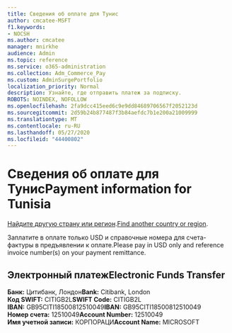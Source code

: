 ```yaml
---
title: Сведения об оплате для Тунис
author: cmcatee-MSFT
f1.keywords:
- NOCSH
ms.author: cmcatee
manager: mnirkhe
audience: Admin
ms.topic: reference
ms.service: o365-administration
ms.collection: Adm_Commerce_Pay
ms.custom: AdminSurgePortfolio
localization_priority: Normal
description: Узнайте, где отправить платеж за подписку.
ROBOTS: NOINDEX, NOFOLLOW
ms.openlocfilehash: 2fa9dcc415eed6c9e9dd84689706567f2052123d
ms.sourcegitcommit: 2d59b24b877487f3b84aefdc7b1e200a21009999
ms.translationtype: MT
ms.contentlocale: ru-RU
ms.lasthandoff: 05/27/2020
ms.locfileid: "44400802"
---
```

# <a name="payment-information-for-tunisia"></a><span data-ttu-id="e9cc6-103">Сведения об оплате для Тунис</span><span class="sxs-lookup"><span data-stu-id="e9cc6-103">Payment information for Tunisia</span></span>

<span data-ttu-id="e9cc6-104">[Найдите другую страну или регион](../billing-and-payments/pay-for-your-subscription.md).</span><span class="sxs-lookup"><span data-stu-id="e9cc6-104">[Find another country or region](../billing-and-payments/pay-for-your-subscription.md).</span></span> <!--This should go to the parent "Pay for your Microsoft 365 for business subscription" topic-->

<span data-ttu-id="e9cc6-105">Заплатите в оплате только USD и справочные номера для счета-фактуры в предъявлении к оплате.</span><span class="sxs-lookup"><span data-stu-id="e9cc6-105">Please pay in USD only and reference invoice number(s) on your payment remittance.</span></span>

## <a name="electronic-funds-transfer"></a><span data-ttu-id="e9cc6-106">Электронный платеж</span><span class="sxs-lookup"><span data-stu-id="e9cc6-106">Electronic Funds Transfer</span></span>

<span data-ttu-id="e9cc6-107">**Банк:** Цитибанк, Лондон</span><span class="sxs-lookup"><span data-stu-id="e9cc6-107">**Bank:** Citibank, London</span></span>  
<span data-ttu-id="e9cc6-108">**Код SWIFT:** CITIGB2L</span><span class="sxs-lookup"><span data-stu-id="e9cc6-108">**SWIFT Code:** CITIGB2L</span></span>  
<span data-ttu-id="e9cc6-109">**IBAN:** GB95CITI18500812510049</span><span class="sxs-lookup"><span data-stu-id="e9cc6-109">**IBAN:** GB95CITI18500812510049</span></span>  
<span data-ttu-id="e9cc6-110">**Номер счета:** 12510049</span><span class="sxs-lookup"><span data-stu-id="e9cc6-110">**Account Number:** 12510049</span></span>  
<span data-ttu-id="e9cc6-111">**Имя учетной записи:** КОРПОРАЦИ</span><span class="sxs-lookup"><span data-stu-id="e9cc6-111">**Account Name:** MICROSOFT</span></span>  



